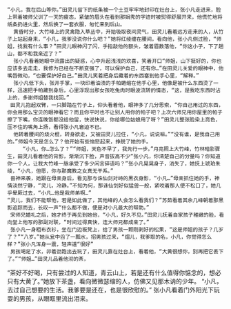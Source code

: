     “小凡，我在后山等你。”田灵儿留下的纸条被一个土豆牢牢地封印在灶台上，张小凡走进来，脸上带着被师父训了一天的疲态，紧皱的眉头在看到那娟秀的字迹时被熨得舒展开来，他慌忙地将纸条扔进火里，然后换了一套衣服，匆忙来到后山。
      黄昏时分，大竹峰上的灵禽隐入草丛中，开始吸取夜间灵气，田灵儿看着远方走来的人，从竹子上站起身来，“小凡，我爹没说你什么吧？”她将红绫缠在腰间，看向他，张小凡侧过脸，“师姐，找我有什么事？”田灵儿眼神闪了闪，手指敲他的额头，皱着眉数落他，“你这小子，下了趟山，都不和我亲近了？”
      张小凡看着她眼中流露出的疑惑，心中升起浅浅的欢喜，笑着开口“师姐，山下挺好的，你也应该多去走走，我修为已经在不断变强了，可以保护自己，还有你…”在田灵儿关爱的眼神中，他嘴唇微动，“也要保护好自己。”田灵儿笑着把身后藏着的东西塞到他手心里，“解释。”
      张小凡低下头，张开手掌，一块印着油渍的手帕蜷缩在他手心里，他像是被什么东西烫了一样，迅速把手帕藏到身后，心里浮现出那女孩吃兔肉时眼波流转的情态，“这，是我吃东西时沾上的，多谢师姐替我找回。”
     田灵儿抱起双臂，一只脚踏在竹子上，仰头看着他，眼神多了几分思索，“你自己用过的东西，你会用那么宝贝的眼神看它？而且你平时也不让别人用你的帕子吧？上次六师兄用你屋里的帕子擦了下嘴，你连晚饭都没给他留，快说快说，你给哪位姑娘用了呀？”田灵儿整张脸染上亮色，压不住的嘴角上扬，看得张小凡窘迫不已。
      他转着腰间的烧火棍，转身欲走，又被田灵儿拉住，“小凡，说说嘛。”“没有谁，是我自己用的。”师姐今天是怎么了？他开始有些恼怒起来，挣脱了她的手。
         “小凡，你…怎么了？”“师姐，天色不早了，我先行一步。”月亮照上大竹峰，竹林暗影骤生，田灵儿看着他的背影，渐渐沉下脸，声音拔高不少“张小凡，你清楚自己的分量吗？你知道你一个人，让我大竹峰一脉承受了多少闲言碎语吗？”张小凡晃晃身子，消失了，她抚上琥珀朱绫，“小凡，但愿，你与那魔教之女真无干系。”
     兽神来袭，她跟在母亲身后，看见那与诛仙剑对峙的黑衣身影，“小凡…”母亲抓住她的手，神情淡然宁静，“灵儿，冷静。”不知为何，那诛仙剑好似猛兽一般，紧咬着那人便不松口了，她几乎晕厥过去，“小凡…他是我师弟啊…”
    “灵儿，我们不能帮他，若是如此做了，其他峰的人会怎么看我们？”苏茹看着其余几峰朝着那黑影追踪而去，长叹一声“什么都不做，便是对小凡最大的帮助。”
     宋师兄婚礼之后，她才终于再见到她他，“小凡，好久不见。”田灵儿抚着自家孩子稚嫩的脸，看向堂上他写的那副对联，“时间过得真快，连大师兄都成亲了。”
     张小凡一身粗布衣衫，坐在门边板凳上，给了男孩一颗刚剥好的松果，“这是师姐的孩子？几岁了？”“八岁。”她从瓮中舀了一瓢水，招男孩过来，“熠儿，我爹取的名，小凡，你觉得怎么样？”张小凡浑身一震，轻声道“很好”
     男孩喝足了水，卯着劲跑出去玩了，田灵儿靠在灶台上，看着他，“大黄很想你，别再把它丢下了。”“师姐…”田灵儿品着他沏的茶，
   “茶好不好喝，只有尝过的人知道，青云山上，若是还有什么值得你惦念的，想必只有大黄了。”她放下茶盏，看向微微瑟缩的人，仿佛又见那木讷的少年。
    “小凡，去过自己想要的生活。我爹要是还在，也是很欣慰的。”
       张小凡看着门外阳光下玩耍的男孩，从眼眶里流出泪来。

